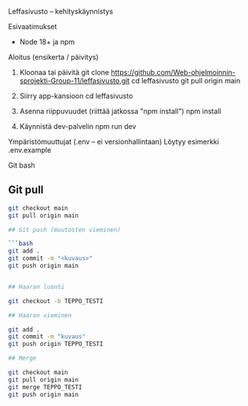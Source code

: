 Leffasivusto – kehityskäynnistys

Esivaatimukset
- Node 18+ ja npm

Aloitus (ensikerta / päivitys)
1) Kloonaa tai päivitä
   git clone https://github.com/Web-ohjelmoinnin-sprojekti-Group-11/leffasivusto.git
   cd leffasivusto
   git pull origin main

2) Siirry app-kansioon
   cd leffasivusto

3) Asenna riippuvuudet (riittää jatkossa "npm install")
   npm install

4) Käynnistä dev-palvelin
   npm run dev

Ympäristömuuttujat (.env – ei versionhallintaan)
Löytyy esimerkki .env.example


Git bash

## Git pull 

```bash
git checkout main
git pull origin main

## Git push (muutosten vieminen)

```bash
git add .
git commit -m "<kuvaus>"
git push origin main


## Haaran luonti

git checkout -b TEPPO_TESTI

## Haaran vieminen

git add .
git commit -m "kuvaus"
git push origin TEPPO_TESTI

## Merge

git checkout main
git pull origin main
git merge TEPPO_TESTI
git push origin main




